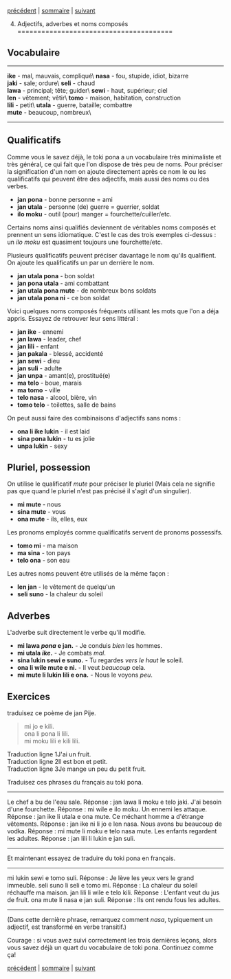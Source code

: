 [précédent](lecon03.md) | [sommaire](lecons.md) | [suivant](lecon05.md)

4. Adjectifs, adverbes et noms composés
=======================================

Vocabulaire
-----------

  -------------------------------------- -----------------------------------------------
  **ike** - mal, mauvais, compliqué\     **nasa** - fou, stupide, idiot, bizarre\
   **jaki** - sale; ordure\               **seli** - chaud\
   **lawa** - principal; tête; guider\    **sewi** - haut, supérieur; ciel\
   **len** - vêtement; vêtir\             **tomo** - maison, habitation, construction\
   **lili** - petit\                      **utala** - guerre, bataille; combattre\
   **mute** - beaucoup, nombreux\          
                                         
  -------------------------------------- -----------------------------------------------

Qualificatifs
-------------

Comme vous le savez déjà, le toki pona a un vocabulaire très minimaliste
et très général, ce qui fait que l'on dispose de très peu de noms. Pour
préciser la signification d'un nom on ajoute directement après ce nom le
ou les qualificatifs qui peuvent être des adjectifs, mais aussi des noms
ou des verbes.

-   **jan pona** - bonne personne = ami
-   **jan utala** - personne (de) guerre = guerrier, soldat
-   **ilo moku** - outil (pour) manger = fourchette/cuiller/etc.

Certains noms ainsi qualifiés deviennent de véritables noms composés et
prennent un sens idiomatique. C'est le cas des trois exemples
ci-dessus : un *ilo moku* est quasiment toujours une fourchette/etc.

Plusieurs qualificatifs peuvent préciser davantage le nom qu'ils
qualifient. On ajoute les qualificatifs un par un derrière le nom.

-   **jan utala pona** - bon soldat
-   **jan pona utala** - ami combattant
-   **jan utala pona mute** - de nombreux bons soldats
-   **jan utala pona ni** - ce bon soldat

Voici quelques noms composés fréquents utilisant les mots que l'on a
déja appris. Essayez de retrouver leur sens littéral :

-   **jan ike** - ennemi
-   **jan lawa** - leader, chef
-   **jan lili** - enfant
-   **jan pakala** - blessé, accidenté
-   **jan sewi** - dieu
-   **jan suli** - adulte
-   **jan unpa** - amant(e), prostitué(e)
-   **ma telo** - boue, marais
-   **ma tomo** - ville
-   **telo nasa** - alcool, bière, vin
-   **tomo telo** - toilettes, salle de bains

On peut aussi faire des combinaisons d'adjectifs sans noms :

-   **ona li ike lukin** - il est laid
-   **sina pona lukin** - tu es jolie
-   **unpa lukin** - sexy

Pluriel, possession
-------------------

On utilise le qualificatif *mute* pour préciser le pluriel (Mais cela ne
signifie pas que quand le pluriel n'est pas précisé il s'agit d'un
singulier).

-   **mi mute** - nous
-   **sina mute** - vous
-   **ona mute** - ils, elles, eux

Les pronoms employés comme qualificatifs servent de pronoms possessifs.

-   **tomo mi** - ma maison
-   **ma sina** - ton pays
-   **telo ona** - son eau

Les autres noms peuvent être utilisés de la même façon :

-   **len jan** - le vêtement de quelqu'un
-   **seli suno** - la chaleur du soleil

Adverbes
--------

L'adverbe suit directement le verbe qu'il modifie.

-   **mi lawa *pona* e jan.** - Je conduis *bien* les hommes.
-   **mi utala *ike*.** - Je combats *mal*.
-   **sina lukin **sewi** e suno.** - Tu regardes *vers le haut* le
    soleil.
-   **ona li wile **mute** e ni.** - Il veut *beaucoup* cela.
-   **mi mute li lukin **lili** e ona.** - Nous le voyons *peu*.

Exercices
---------

traduisez ce poème de jan Pije.

> mi jo e kili.\
>  ona li pona li lili.\
>  mi moku lili e kili lili.

Traduction ligne 1J'ai un fruit.\
 Traduction ligne 2Il est bon et petit.\
 Traduction ligne 3Je mange un peu du petit fruit.

Traduisez ces phrases du français au toki pona.

  ----------------------------------------- ---------------------------------------------
  Le chef a bu de l'eau sale.               Réponse : jan lawa li moku e telo jaki.
  J'ai besoin d'une fourchette.             Réponse : mi wile e ilo moku.
  Un ennemi les attaque.                    Réponse : jan ike li utala e ona mute.
  Ce méchant homme a d'étrange vêtements.   Réponse : jan ike ni li jo e len nasa.
  Nous avons bu beaucoup de vodka.          Réponse : mi mute li moku e telo nasa mute.
  Les enfants regardent les adultes.        Réponse : jan lili li lukin e jan suli.
  ----------------------------------------- ---------------------------------------------

Et maintenant essayez de traduire du toki pona en français.

  ------------------------------- -----------------------------------------------------
  mi lukin sewi e tomo suli.      Réponse : Je lève les yeux vers le grand immeuble.
  seli suno li seli e tomo mi.    Réponse : La chaleur du soleil réchauffe ma maison.
  jan lili li wile e telo kili.   Réponse : L'enfant veut du jus de fruit.
  ona mute li nasa e jan suli.    Réponse : Ils ont rendu fous les adultes.
  ------------------------------- -----------------------------------------------------

(Dans cette dernière phrase, remarquez comment *nasa*, typiquement un
adjectif, est transformé en verbe transitif.)

Courage : si vous avez suivi correctement les trois dernières leçons,
alors vous savez déjà un quart du vocabulaire de toki pona. Continuez
comme ça!

[précédent](lecon03.md) | [sommaire](lecons.md) | [suivant](lecon05.md)
